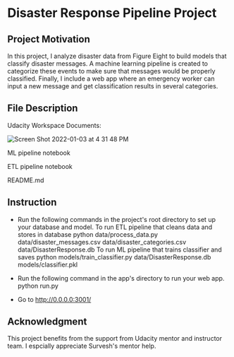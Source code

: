 # Disaster Response Pipeline Project

## Project Motivation
In this project, I analyze disaster data from Figure Eight to build models that classify disaster messages. A machine learning pipeline is created to categorize these events to make sure that messages would be properly classified. Finally, I include a web app where an emergency worker can input a new message and get classification results in several categories.

## File Description

Udacity Workspace Documents: 

![Screen Shot 2022-01-03 at 4 31 48 PM](https://user-images.githubusercontent.com/41206996/147985516-3655e96f-7d51-46d8-9948-6565f508a781.png)

ML pipeline notebook

ETL pipeline notebook

README.md

## Instruction
- Run the following commands in the project's root directory to set up your database and model.
  To run ETL pipeline that cleans data and stores in database python data/process_data.py data/disaster_messages.csv data/disaster_categories.csv data/DisasterResponse.db
  To run ML pipeline that trains classifier and saves python models/train_classifier.py data/DisasterResponse.db models/classifier.pkl

- Run the following command in the app's directory to run your web app. python run.py

- Go to http://0.0.0.0:3001/

## Acknowledgment 
This project benefits from the support from Udacity mentor and instructor team. I espcially appreciate Survesh's mentor help.
